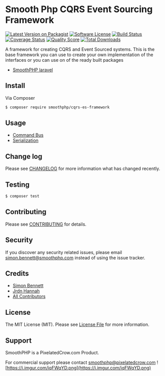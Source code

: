 # Smooth Php CQRS Event Sourcing Framework  

[![Latest Version on Packagist][ico-version]][link-packagist]
[![Software License][ico-license]](LICENSE.md)
[![Build Status][ico-travis]][link-travis]
[![Coverage Status][ico-scrutinizer]][link-scrutinizer]
[![Quality Score][ico-code-quality]][link-code-quality]
[![Total Downloads][ico-downloads]][link-downloads]

A framework for creating CQRS and Event Sourced systems. This is the base framework you can use to 
create your own implementation of the interfaces or you can use on of the ready built packages

- [SmoothPHP laravel](https://github.com/SmoothPhp/CQRS-ES-Framework-Laravel)


## Install



Via Composer

``` bash
$ composer require smoothphp/cqrs-es-framework
```

## Usage

 * [Command Bus](src/CommandBus/readme.md)
 * [Serialization](src/Serialization/README.md)

## Change log

Please see [CHANGELOG](CHANGELOG.md) for more information what has changed recently.

## Testing

``` bash
$ composer test
```

## Contributing

Please see [CONTRIBUTING](CONTRIBUTING.md) for details.

## Security

If you discover any security related issues, please email simon.bennett@smoothphp.com instead of using the issue tracker.

## Credits

- [Simon Bennett][link-author]
- [Jrdn Hannah](https://github.com/jrdnhannah)
- [All Contributors][link-contributors]

## License

The MIT License (MIT). Please see [License File](LICENSE.md) for more information.

[ico-version]: https://img.shields.io/packagist/v/SmoothPhp/CQRS-ES-Framework.svg?style=flat-square
[ico-license]: https://img.shields.io/badge/license-MIT-brightgreen.svg?style=flat-square
[ico-travis]: https://img.shields.io/travis/SmoothPhp/CQRS-ES-Framework/master.svg?style=flat-square
[ico-scrutinizer]: https://img.shields.io/scrutinizer/coverage/g/SmoothPhp/CQRS-ES-Framework.svg?style=flat-square
[ico-code-quality]: https://img.shields.io/scrutinizer/g/SmoothPhp/CQRS-ES-Framework.svg?style=flat-square
[ico-downloads]: https://img.shields.io/packagist/dt/SmoothPhp/CQRS-ES-Framework.svg?style=flat-square

[link-packagist]: https://packagist.org/packages/smoothPhp/crqs-es-framework
[link-travis]: https://travis-ci.org/SmoothPhp/CQRS-ES-Framework
[link-scrutinizer]: https://scrutinizer-ci.com/g/SmoothPhp/CQRS-ES-Framework/code-structure
[link-code-quality]: https://scrutinizer-ci.com/g/SmoothPhp/CQRS-ES-Framework
[link-downloads]: https://packagist.org/packages/smoothphp/cqrs-es-framework
[link-author]: https://github.com/mrsimonbennett
[link-contributors]: ../../contributors

## Support
SmoothPHP is a PixelatedCrow.com Product. 

For commercial support please contact smoothphp@pixelatedcrow.com
![https://i.imgur.com/iqFWqYD.png](https://i.imgur.com/iqFWqYD.png)
